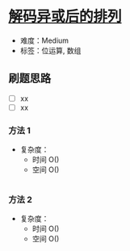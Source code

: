 # [解码异或后的排列](https://leetcode-cn.com/problems/decode-xored-permutation/)

- 难度：Medium
- 标签：位运算, 数组

## 刷题思路

- [ ] xx
- [ ] xx

### 方法 1

- 复杂度：
    - 时间 O()
    - 空间 O()

``` js

```

### 方法 2

- 复杂度：
    - 时间 O()
    - 空间 O()

``` js

```
